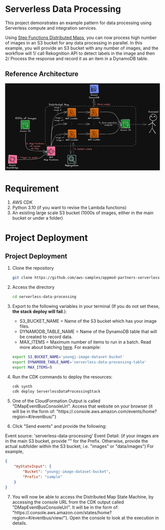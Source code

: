 # Serverless Data Processing
This project demonstrates an example pattern for data processing using Serverless compute and integration services.

Using [Step Functions Distributed Maps](https://docs.aws.amazon.com/step-functions/latest/dg/concepts-asl-use-map-state-distributed.html), you can now process high number of images in an S3 bucket for any data processing in parallel. In this example, you will provide an S3 bucket with any number of images, and the workflow will 1/ call Rekognition API to detect labels in the image and then 2/ Process the response and record it as an item in a DynamoDB table.

## Reference Architecture
![Reference Architecture](images/serverless-data-processing-pattern.png)

# Requirement

1. AWS CDK
2. Python 3.10 (if you want to revise the Lambda functions)
3. An existing large scale S3 bucket (1000s of images, either in the main bucket or under a folder)

# Project Deployment

## Project Deployment
1. Clone the repository
    ```bash
    git clone https://github.com/aws-samples/appmod-partners-serverless
    ```
2. Access the directory
    ```bash
    cd serverless-data-processing
    ```
3. Export to the following variables in your terminal (If you do not set these, **the stack deploy will fail**.):
    - S3_BUCKET_NAME = Name of the S3 bucket which has your image files.
    - DYNAMODB_TABLE_NAME = Name of the DynamoDB table that will be created to record data.
    - MAX_ITEMS = Maximum number of items to run in a batch. Read more about batching [here](https://docs.aws.amazon.com/step-functions/latest/dg/input-output-itembatcher.html). For example:

    ```bash
    export S3_BUCKET_NAME='youngj-image-dataset-bucket'
    export DYNAMODB_TABLE_NAME='serverless-data-processing-table'
    export MAX_ITEMS=5
    ```
4. Run the CDK commands to deploy the resources:
    ```bash
    cdk synth
    cdk deploy ServerlessDataProcessingStack
    ```

5. One of the CloudFormation Output is called "DMapEventBusConsoleUrl". Access that website on your browser (it will be in the form of: "https://<your-region>.console.aws.amazon.com/events/home?region=<your-region>#/eventbus/<name-of-your-event-bus>")

6. Click "Send events" and provide the following:

Event source: 'serverless-data-processing'
Event Detail: (if your images are in the main S3 bucket, provide "" for the Prefix. Otherwise, provide the actual subfolder within the S3 bucket, i.e. "images" or "data/images") For example,

```json
{
    "myStateInput": {
        "Bucket": "youngj-image-dataset-bucket",
        "Prefix": "sample"    
    }
}
```

7. You will now be able to access the Distributed Map State Machine, by accessing the console URL from the CDK output called "DMapEventBusConsoleUrl". It will be in the form of: "https://<your-region>.console.aws.amazon.com/states/home?region=<your-region>#/eventbus/view/<arn-of-your-states-machine>"). Open the console to look at the execution in details.